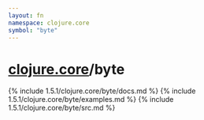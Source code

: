 ```yaml
---
layout: fn
namespace: clojure.core
symbol: "byte"
---
```


# [clojure.core](../)/byte

{% include 1.5.1/clojure.core/byte/docs.md %}
{% include 1.5.1/clojure.core/byte/examples.md %}
{% include 1.5.1/clojure.core/byte/src.md %}


